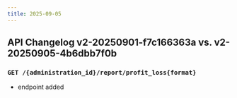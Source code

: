 ```yaml
---
title: 2025-09-05
---
```



## API Changelog v2-20250901-f7c166363a vs. v2-20250905-4b6dbb7f0b

### `GET /{administration_id}/report/profit_loss{format}`
-  endpoint added

